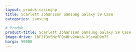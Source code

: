 ```yaml
---
layout: produk-casinghp
title: Scarlett Johansson Samsung Galaxy S9 Case
categories: samsung

# Produk
product-title: Scarlett Johansson Samsung Galaxy S9 Case
image-drive: 1bF2f3x5MzfPQs8Hv2vWa6-XSsoaD9m75
harga: 90000
---
```

